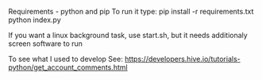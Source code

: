 Requirements - python and pip 
To run it type:
pip install -r requirements.txt
python index.py

If you want a linux background task, use start.sh, but it needs additionaly screen software to run 

To see what I used to develop See: https://developers.hive.io/tutorials-python/get_account_comments.html
